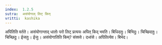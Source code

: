 ```yaml
---
index:  1.2.5
sutra:  असंयोगाल् लिट् कित्
vritti:  kashika 
---
```


अपितिति वर्तते। असंयोगान्ताद् धातोः परो लिट् प्रत्ययः अपित् किद् भवति। बिधिदतुः। बिभिदुः। चिच्छिदतुः। चिच्छिदुः। ईजतुः। ईजुः। असंयोगातिति किम्? संस्रसे। दध्वंसे। अपितित्येव। बिभेद।

